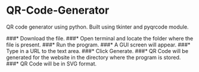 # QR-Code-Generator
QR code generator using python. Built using tkinter and pyqrcode module.

###* Download the file.
###* Open terminal and locate the folder where the file is present.
###* Run the program.
###* A GUI screen will appear.
###* Type in a URL to the text area.
###* Click Generate.
###* QR Code will be generated for the website in the directory where the program is stored.
###* QR Code will be in SVG format.
